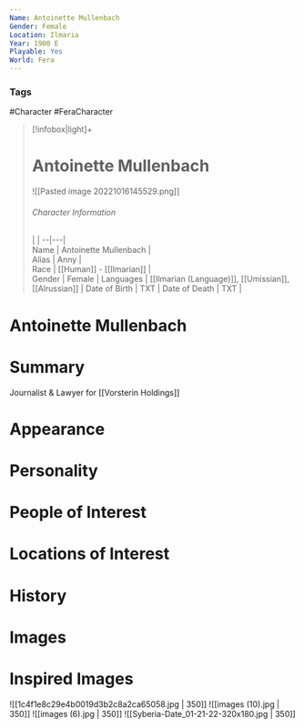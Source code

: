 ```yaml
---
Name: Antoinette Mullenbach  
Gender: Female
Location: Ilmaria
Year: 1900 E
Playable: Yes
World: Fera
---
```


### Tags
#Character #FeraCharacter 

> [!infobox|light]+  
> # Antoinette Mullenbach  
> ![[Pasted image 20221016145529.png]]
> ###### Character Information
>  |   |
> --|---|  
> Name | Antoinette Mullenbach |  
> Alias | Anny |  
> Race | [[Human]] - [[Ilmarian]] |  
> Gender | Female |
> Languages | [[Ilmarian (Language)]], [[Umissian]], [[Alrussian]] |
> Date of Birth | TXT |
> Date of Death | TXT |

# Antoinette Mullenbach

# Summary
Journalist & Lawyer for [[Vorsterin Holdings]]

# Appearance

# Personality

# People of Interest

# Locations of Interest

# History

# Images

# Inspired Images
![[1c4f1e8c29e4b0019d3b2c8a2ca65058.jpg | 350]]
![[images (10).jpg | 350]]
![[images (6).jpg | 350]]
![[Syberia-Date_01-21-22-320x180.jpg | 350]]